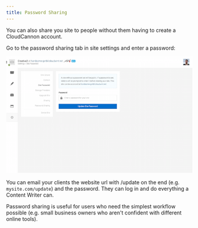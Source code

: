 ```yaml
---
title: Password Sharing
---
```


You can also share you site to people without them having to create a CloudCannon account.

Go to the password sharing tab in site settings and enter a password:

<img alt="Password developer" src="/img/sharing/5.png" class="screenshot">

You can email your clients the website url with /update on the end  (e.g. `mysite.com/update`) and the password. They can log in and do everything a Content Writer can.

Password sharing is useful for users who need the simplest workflow possible (e.g. small business owners who aren't confident with different online tools).
